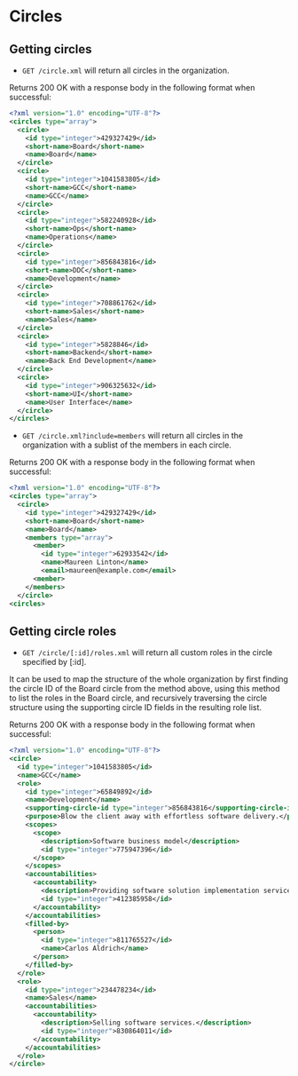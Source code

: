 Circles
========


Getting circles
----------

* `GET /circle.xml` will return all circles in the organization.

Returns 200 OK with a response body in the following format when successful:

```xml
<?xml version="1.0" encoding="UTF-8"?>
<circles type="array">
  <circle>
    <id type="integer">429327429</id>
    <short-name>Board</short-name>
    <name>Board</name>
  </circle>
  <circle>
    <id type="integer">1041583805</id>
    <short-name>GCC</short-name>
    <name>GCC</name>
  </circle>
  <circle>
    <id type="integer">582240928</id>
    <short-name>Ops</short-name>
    <name>Operations</name>
  </circle>
  <circle>
    <id type="integer">856843816</id>
    <short-name>DDC</short-name>
    <name>Development</name>
  </circle>
  <circle>
    <id type="integer">708861762</id>
    <short-name>Sales</short-name>
    <name>Sales</name>
  </circle>
  <circle>
    <id type="integer">5828846</id>
    <short-name>Backend</short-name>
    <name>Back End Development</name>
  </circle>
  <circle>
    <id type="integer">906325632</id>
    <short-name>UI</short-name>
    <name>User Interface</name>
  </circle>
</circles>
```


* `GET /circle.xml?include=members` will return all circles in the organization with a sublist of the members in each circle.

Returns 200 OK with a response body in the following format when successful:

```xml
<?xml version="1.0" encoding="UTF-8"?>
<circles type="array">
  <circle>
    <id type="integer">429327429</id>
    <short-name>Board</short-name>
    <name>Board</name>
    <members type="array">
      <member>
        <id type="integer">62933542</id>
        <name>Maureen Linton</name>
        <email>maureen@example.com</email>
      <member>
    </members>
  </circle>
<circles>
```

Getting circle roles
----------

* `GET /circle/[:id]/roles.xml` will return all custom roles in the circle specified by [:id].

It can be used to map the structure of the whole organization by first finding the circle ID of the Board circle from the method above, using this method to list the roles in the Board circle, and recursively traversing the circle structure using the supporting circle ID fields in the resulting role list.

Returns 200 OK with a response body in the following format when successful:


```xml
<?xml version="1.0" encoding="UTF-8"?>
<circle>
  <id type="integer">1041583805</id>
  <name>GCC</name>
  <role>
    <id type="integer">65849892</id>
    <name>Development</name>
    <supporting-circle-id type="integer">856843816</supporting-circle-id>
    <purpose>Blow the client away with effortless software delivery.</purpose>
    <scopes>
      <scope>
        <description>Software business model</description>
        <id type="integer">775947396</id>
      </scope>
    </scopes>
    <accountabilities>
      <accountability>
        <description>Providing software solution implementation services.</description>
        <id type="integer">412385958</id>
      </accountability>
    </accountabilities>
    <filled-by>
      <person>
        <id type="integer">811765527</id>
        <name>Carlos Aldrich</name>
      </person>
    </filled-by>
  </role>
  <role>
    <id type="integer">234478234</id>
    <name>Sales</name>
    <accountabilities>
      <accountability>
        <description>Selling software services.</description>
        <id type="integer">830864011</id>
      </accountability>
    </accountabilities>
  </role>
</circle>
```
